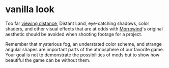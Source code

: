 # vanilla look

Too far [viewing distance](./distance.md), Distant Land, eye-catching shadows, color shaders, and other visual effects
that are at odds with [Morrowind](./morrowind.md)'s original aesthetic should be avoided when shooting footage for a
project.

Remember that mysterious fog, an understated color scheme, and strange angular shapes are important parts of the
atmosphere of our favorite game. Your goal is not to demonstrate the possibilities of mods but to show how beautiful the
game can be without them.
